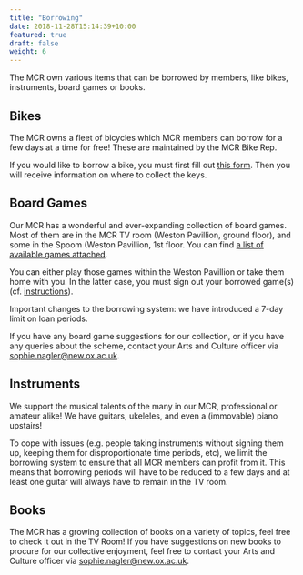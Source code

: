 ```yaml
---
title: "Borrowing"
date: 2018-11-28T15:14:39+10:00
featured: true
draft: false
weight: 6
---
```


The MCR own various items that can be borrowed by members, like bikes, instruments, board games or books. 

## Bikes

The MCR owns a fleet of bicycles which MCR members can borrow for a few days at a time for free! These are maintained by the MCR Bike Rep.

If you would like to borrow a bike, you must first fill out [this form](https://forms.office.com/r/Amnk9GHMAE). Then you will receive information on where to collect the keys.

## Board Games

Our MCR has a wonderful and ever-expanding collection of board games. Most of them are in the MCR TV room (Weston Pavillion, ground floor), and some in the Spoom (Weston Pavillion, 1st floor. You can find [a list of available games attached](/docs/Gameslist.pdf).

You can either play those games within the Weston Pavillion or take them home with you. In the latter case, you must sign out your borrowed game(s) (cf. [instructions](/docs/Instructions_games.pdf)).

Important changes to the borrowing system: we have introduced a 7-day limit on loan periods.

If you have any board game suggestions for our collection, or if you have any queries about the scheme, contact your Arts and Culture officer via sophie.nagler@new.ox.ac.uk. 

## Instruments

We support the musical talents of the many in our MCR, professional or amateur alike! We have guitars, ukeleles, and even a (immovable) piano upstairs!

To cope with issues (e.g. people taking instruments without signing them up, keeping them for disproportionate time periods, etc), we limit the borrowing system to ensure that all MCR members can profit from it. This means that borrowing periods will have to be reduced to a few days and at least one guitar will always have to remain in the TV room.


## Books

The MCR has a growing collection of books on a variety of topics, feel free to check it out in the TV Room! If you have suggestions on new books to procure for our collective enjoyment, feel free to contact your Arts and Culture officer via sophie.nagler@new.ox.ac.uk.